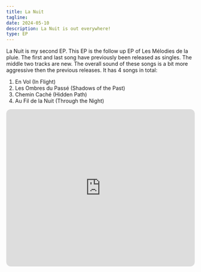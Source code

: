```yaml
---
title: La Nuit
tagline: 
date: 2024-05-10
description: La Nuit is out everywhere!
type: EP
---
```


La Nuit is my second EP. This EP is the follow up EP of Les Mélodies de la pluie. The first and last song have previously been released as singles. The middle two tracks are new. The overall sound of these songs is a bit more aggressive then the previous releases.
It has 4 songs in total:
1. En Vol (In Flight)
2. Les Ombres du Passé (Shadows of the Past)
3. Chemin Caché (Hidden Path)
4. Au Fil de la Nuit (Through the Night)

<iframe style="border-radius:12px" src="https://open.spotify.com/embed/album/6wKLCOkWEiSxaOnZP0nR1l?utm_source=generator" width="100%" height="420" frameBorder="0" allowfullscreen="" allow="autoplay; clipboard-write; encrypted-media; fullscreen; picture-in-picture" loading="lazy"></iframe>


